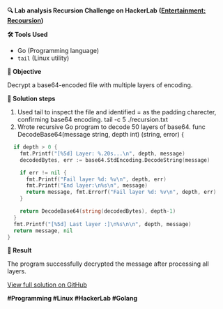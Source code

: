 **🔍 Lab analysis Recursion Challenge on HackerLab**
__([Entertainment: Recoursion](https://hackerlab.pro/en/categories/misc/37f1dca8-b855-4993-8673-160e5d1b8bfe))__

**🛠 Tools Used**

  - Go (Programming language)
  - `tail` (Linux utility)

**📌 Objective**

Decrypt a base64-encoded file with multiple layers of encoding.

**🔧 Solution steps**

  1. Used tail to inspect the file and identified = as the padding charecter, confirming base64 encoding.
tail -c 5 ./recursion.txt
  2. Wrote recursive Go program to decode 50 layers of base64.
func DecodeBase64(message string, depth int) (string, error) {
```go
  if depth > 0 {
    fmt.Printf("[%5d] Layer: %.20s...\n", depth, message)
    decodedBytes, err := base64.StdEncoding.DecodeString(message)

    if err != nil {
      fmt.Printf("Fail layer %d: %v\n", depth, err)
      fmt.Printf("End layer:\n%s\n", message)
      return message, fmt.Errorf("Fail layer %d: %v\n", depth, err)
    }

    return DecodeBase64(string(decodedBytes), depth-1)
  }
  fmt.Printf("[%5d] Last layer :]\n%s\n\n", depth, message)
  return message, nil
}
```

**🎯 Result**

The program successfully decrypted the message after processing all layers.

[View full solution on GitHub](https://github.com/ere6u5/ctf-writeups/blob/main/hackerlab.pro/Entertainment/Recursion/README.md)

**#Programming #Linux #HackerLab #Golang**